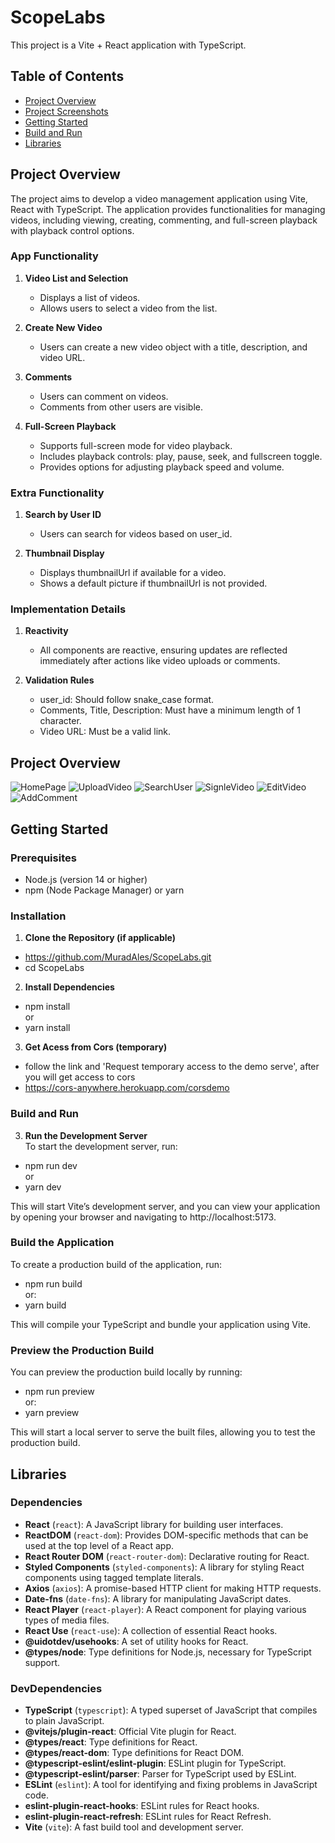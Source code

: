 # ScopeLabs

This project is a Vite + React application with TypeScript.

## Table of Contents
- [Project Overview](#project-overview)
- [Project Screenshots](#project-screenshots)
- [Getting Started](#getting-started)
- [Build and Run](#build-and-run)
- [Libraries](#libraries)


## Project Overview

The project aims to develop a video management application using Vite, React with TypeScript. The application provides functionalities for managing videos, including viewing, creating, commenting, and full-screen playback with playback control options.

### App Functionality

1. **Video List and Selection**

    - Displays a list of videos.
    - Allows users to select a video from the list.
    
2. **Create New Video**

    - Users can create a new video object with a title, description, and video URL.

3. **Comments**

    - Users can comment on videos.
    - Comments from other users are visible.
    
4. **Full-Screen Playback**

    - Supports full-screen mode for video playback.
    - Includes playback controls: play, pause, seek, and fullscreen toggle.
    - Provides options for adjusting playback speed and volume.

### Extra Functionality

1. **Search by User ID**

    - Users can search for videos based on user_id.

2. **Thumbnail Display**

    - Displays thumbnailUrl if available for a video.
    - Shows a default picture if thumbnailUrl is not provided.

### Implementation Details

1. **Reactivity**

    - All components are reactive, ensuring updates are reflected immediately after actions like video uploads or comments.

2. **Validation Rules**

    - user_id: Should follow snake_case format.
    - Comments, Title, Description: Must have a minimum length of 1 character.
    - Video URL: Must be a valid link.

## Project Overview
![HomePage](https://github.com/MuradAles/ScopeLabs/assets/53098880/e138fbc0-2232-49e3-ab4a-592444beace2)
![UploadVideo](https://github.com/MuradAles/ScopeLabs/assets/53098880/8bbc8639-98d2-4f74-a3f3-605bb375710b)
![SearchUser](https://github.com/MuradAles/ScopeLabs/assets/53098880/759cfde6-5c59-4c7d-b799-6b6c05119816)
![SignleVideo](https://github.com/MuradAles/ScopeLabs/assets/53098880/bfe8aab4-895c-4696-971a-4c59a7999e4a)
![EditVideo](https://github.com/MuradAles/ScopeLabs/assets/53098880/e5dd3d11-32ff-4b3b-9558-55c20213653e)
![AddComment](https://github.com/MuradAles/ScopeLabs/assets/53098880/02caf8bd-6b81-4de4-afaa-675017a88720)

## Getting Started

### Prerequisites
- Node.js (version 14 or higher)
- npm (Node Package Manager) or yarn

### Installation

1. **Clone the Repository (if applicable)**
  - https://github.com/MuradAles/ScopeLabs.git
  - cd ScopeLabs

2. **Install Dependencies**
  - npm install
  <br>or
  - yarn install

3. **Get Acess from Cors (temporary)**
 - follow the link and 'Request temporary access to the demo serve', after you will get access to cors
 - https://cors-anywhere.herokuapp.com/corsdemo


### Build and Run
3. **Run the Development Server**
<br>To start the development server, run:
  - npm run dev
  <br>or
  - yarn dev
    
This will start Vite’s development server, and you can view your application by opening your browser and navigating to http://localhost:5173.

### Build the Application
To create a production build of the application, run:
  - npm run build
  <br>or:
  - yarn build
  
This will compile your TypeScript and bundle your application using Vite.

### Preview the Production Build
You can preview the production build locally by running:
  - npm run preview
  <br>or:
  - yarn preview

This will start a local server to serve the built files, allowing you to test the production build.

## Libraries

### Dependencies
- **React** (`react`): A JavaScript library for building user interfaces.
- **ReactDOM** (`react-dom`): Provides DOM-specific methods that can be used at the top level of a React app.
- **React Router DOM** (`react-router-dom`): Declarative routing for React.
- **Styled Components** (`styled-components`): A library for styling React components using tagged template literals.
- **Axios** (`axios`): A promise-based HTTP client for making HTTP requests.
- **Date-fns** (`date-fns`): A library for manipulating JavaScript dates.
- **React Player** (`react-player`): A React component for playing various types of media files.
- **React Use** (`react-use`): A collection of essential React hooks.
- **@uidotdev/usehooks**: A set of utility hooks for React.
- **@types/node**: Type definitions for Node.js, necessary for TypeScript support.

### DevDependencies
- **TypeScript** (`typescript`): A typed superset of JavaScript that compiles to plain JavaScript.
- **@vitejs/plugin-react**: Official Vite plugin for React.
- **@types/react**: Type definitions for React.
- **@types/react-dom**: Type definitions for React DOM.
- **@typescript-eslint/eslint-plugin**: ESLint plugin for TypeScript.
- **@typescript-eslint/parser**: Parser for TypeScript used by ESLint.
- **ESLint** (`eslint`): A tool for identifying and fixing problems in JavaScript code.
- **eslint-plugin-react-hooks**: ESLint rules for React hooks.
- **eslint-plugin-react-refresh**: ESLint rules for React Refresh.
- **Vite** (`vite`): A fast build tool and development server.
